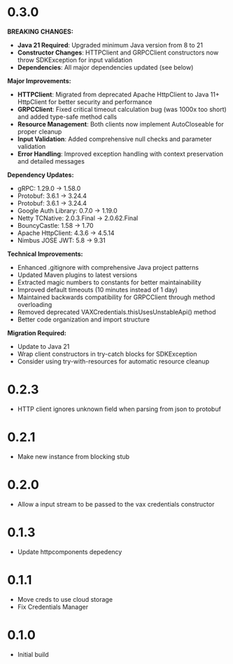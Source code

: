 # 0.3.0

**BREAKING CHANGES:**
- **Java 21 Required**: Upgraded minimum Java version from 8 to 21
- **Constructor Changes**: HTTPClient and GRPCClient constructors now throw SDKException for input validation
- **Dependencies**: All major dependencies updated (see below)

**Major Improvements:**
- **HTTPClient**: Migrated from deprecated Apache HttpClient to Java 11+ HttpClient for better security and performance
- **GRPCClient**: Fixed critical timeout calculation bug (was 1000x too short) and added type-safe method calls
- **Resource Management**: Both clients now implement AutoCloseable for proper cleanup
- **Input Validation**: Added comprehensive null checks and parameter validation
- **Error Handling**: Improved exception handling with context preservation and detailed messages

**Dependency Updates:**
- gRPC: 1.29.0 → 1.58.0
- Protobuf: 3.6.1 → 3.24.4  
- Protobuf: 3.6.1 → 3.24.4  
- Google Auth Library: 0.7.0 → 1.19.0
- Netty TCNative: 2.0.3.Final → 2.0.62.Final
- BouncyCastle: 1.58 → 1.70
- Apache HttpClient: 4.3.6 → 4.5.14
- Nimbus JOSE JWT: 5.8 → 9.31

**Technical Improvements:**
- Enhanced .gitignore with comprehensive Java project patterns
- Updated Maven plugins to latest versions
- Extracted magic numbers to constants for better maintainability
- Improved default timeouts (10 minutes instead of 1 day)
- Maintained backwards compatibility for GRPCClient through method overloading
- Removed deprecated VAXCredentials.thisUsesUnstableApi() method
- Better code organization and import structure

**Migration Required:**
- Update to Java 21
- Wrap client constructors in try-catch blocks for SDKException
- Consider using try-with-resources for automatic resource cleanup

# 0.2.3
- HTTP client ignores unknown field when parsing from json to protobuf

# 0.2.1
- Make new instance from blocking stub

# 0.2.0
- Allow a input stream to be passed to the vax credentials constructor

# 0.1.3
- Update httpcomponents depedency

# 0.1.1
- Move creds to use cloud storage
- Fix Credentials Manager


# 0.1.0
- Initial build
